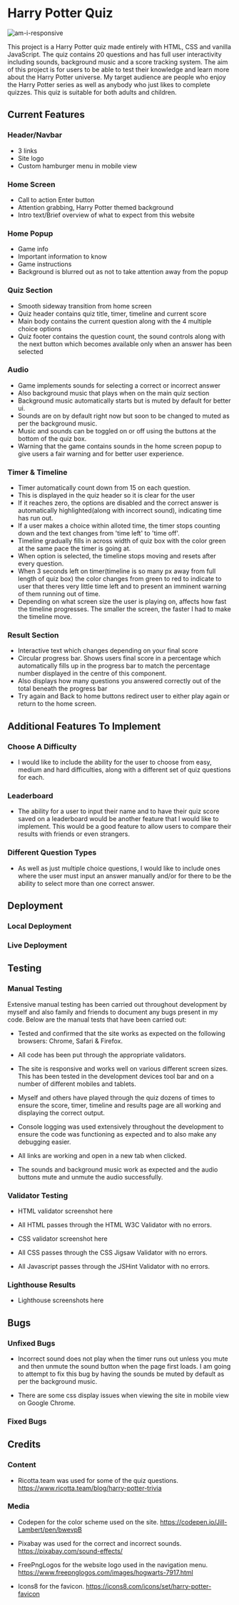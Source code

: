 # Harry Potter Quiz

![am-i-responsive](assets/images/amiresponsive_img.png)

This project is a Harry Potter quiz made entirely with HTML, CSS and vanilla JavaScript. The quiz contains 20 questions and has full user interactivity including sounds, background music and a score tracking system. The aim of this project is for users to be able to test their knowledge and learn more about the Harry Potter universe. My target audience are people who enjoy the Harry Potter series as well as anybody who just likes to complete quizzes. This quiz is suitable for both adults and children. 

## Current Features

### Header/Navbar

- 3 links
- Site logo
- Custom hamburger menu in mobile view

### Home Screen

- Call to action Enter button
- Attention grabbing, Harry Potter themed background
- Intro text/Brief overview of what to expect from this website

### Home Popup

- Game info
- Important information to know
- Game instructions
- Background is blurred out as not to take attention away from the popup

### Quiz Section

- Smooth sideway transition from home screen
- Quiz header contains quiz title, timer, timeline and current score
- Main body contains the current question along with the 4 multiple choice options
- Quiz footer contains the question count, the sound controls along with the next button which becomes available only when an answer has been selected

### Audio

- Game implements sounds for selecting a correct or incorrect answer
- Also background music that plays when on the main quiz section
- Background music automatically starts but is muted by default for better ui.
- Sounds are on by default right now but soon to be changed to muted as per the background music.
- Music and sounds can be toggled on or off using the buttons at the bottom of the quiz box.
- Warning that the game contains sounds in the home screen popup to give users a fair warning and for better user experience.

### Timer & Timeline

- Timer automatically count down from 15 on each question.
- This is displayed in the quiz header so it is clear for the user
- If it reaches zero, the options are disabled and the correct answer is automatically highlighted(along with incorrect sound), indicating time has run out.
- If a user makes a choice within alloted time, the timer stops counting down and the text changes from 'time left' to 'time off'.
- Timeline gradually fills in across width of quiz box with the color green at the same pace the timer is going at.
- When option is selected, the timeline stops moving and resets after every question.
- When 3 seconds left on timer(timeline is so many px away from full length of quiz box) the color changes from green to red to indicate to user that theres very little time left and to present an imminent warning of them running out of time.
- Depending on what screen size the user is playing on, affects how fast the timeline progresses. The smaller the screen, the faster I had to make the timeline move.

### Result Section

- Interactive text which changes depending on your final score
- Circular progress bar. Shows users final score in a percentage which automatically fills up in the progress bar to match the percentage number displayed in the centre of this component.
- Also displays how many questions you answered correctly out of the total beneath the progress bar
- Try again and Back to home buttons redirect user to either play again or return to the home screen.

## Additional Features To Implement

### Choose A Difficulty

- I would like to include the ability for the user to choose from easy, medium and hard difficulties, along with a different set of quiz questions for each.

### Leaderboard

- The ability for a user to input their name and to have their quiz score saved on a leaderboard would be another feature that I would like to implement. This would be a good feature to allow users to compare their results with friends or even strangers.

### Different Question Types

- As well as just multiple choice questions, I would like to include ones where the user must input an answer manually and/or for there to be the ability to select more than one correct answer.

## Deployment

### Local Deployment

### Live Deployment

## Testing

### Manual Testing

Extensive manual testing has been carried out throughout development by myself and also family and friends to document any bugs present in my code. Below are the manual tests that have been carried out:

- Tested and confirmed that the site works as expected on the following browsers: Chrome, Safari & Firefox.

- All code has been put through the appropriate validators.

- The site is responsive and works well on various different screen sizes. This has been tested in the development devices tool bar and on a number of different mobiles and tablets.

- Myself and others have played through the quiz dozens of times to ensure the score, timer, timeline and results page are all working and displaying the correct output.

- Console logging was used extensively throughout the development to ensure the code was functioning as expected and to also make any debugging easier.

- All links are working and open in a new tab when clicked.

- The sounds and background music work as expected and the audio buttons mute and unmute the audio successfully.

### Validator Testing

- HTML validator screenshot here

- All HTML passes through the HTML W3C Validator with no errors.

- CSS validator screenshot here

- All CSS passes through the CSS Jigsaw Validator with no errors.

- All Javascript passes through the JSHint Validator with no errors.

### Lighthouse Results

- Lighthouse screenshots here

## Bugs 

### Unfixed Bugs

- Incorrect sound does not play when the timer runs out unless you mute and then unmute the sound button when the page first loads. I am going to attempt to fix this bug by having the sounds be muted by default as per the background music.

- There are some css display issues when viewing the site in mobile view on Google Chrome.

### Fixed Bugs

## Credits

### Content 

- Ricotta.team was used for some of the quiz questions.
https://www.ricotta.team/blog/harry-potter-trivia

### Media 

- Codepen for the color scheme used on the site.
https://codepen.io/Jill-Lambert/pen/bwevpB

- Pixabay was used for the correct and incorrect sounds.
https://pixabay.com/sound-effects/

- FreePngLogos for the website logo used in the navigation menu.
https://www.freepnglogos.com/images/hogwarts-7917.html

- Icons8 for the favicon.
https://icons8.com/icons/set/harry-potter-favicon

